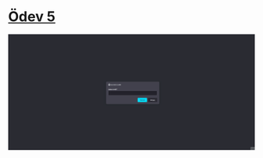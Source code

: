 # [Ödev 5](https://github.com/1nnr3d/patika-odev/tree/main/javascriptclock)

![Gif](https://github.com/1nnr3d/patika-odev/blob/main/javascriptclock/Animation.gif)

